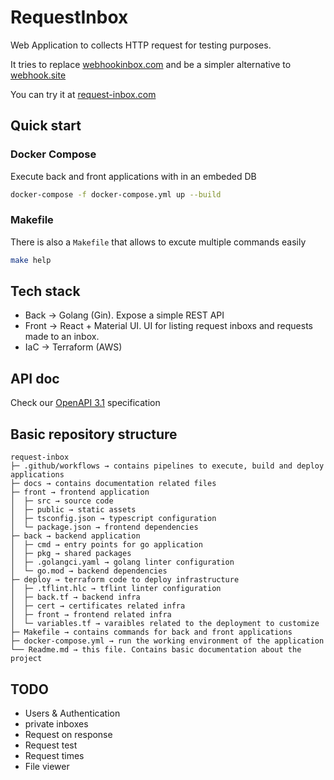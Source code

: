# RequestInbox

Web Application to collects HTTP request for testing purposes.

It tries to replace [webhookinbox.com](http://webhookinbox.com/) and be a simpler alternative to [webhook.site](http://webhook.site)

You can try it at [request-inbox.com](https://request-inbox.com/)

## Quick start

### Docker Compose

Execute back and front applications with in an embeded DB

```sh
docker-compose -f docker-compose.yml up --build
```

### Makefile

There is also a `Makefile` that allows to excute multiple commands easily

```sh
make help
```

## Tech stack

* Back → Golang (Gin). Expose a simple REST API
* Front → React + Material UI. UI for listing request inboxs and requests made to an inbox.
* IaC → Terraform (AWS)

## API doc

Check our [OpenAPI 3.1](https://github.com/jesusnoseq/request-inbox/blob/main/docs/openapi.yaml) specification

## Basic repository structure

```
request-inbox
├─ .github/workflows → contains pipelines to execute, build and deploy applications
├─ docs → contains documentation related files
├─ front → frontend application
│  ├─ src → source code
│  ├─ public → static assets
│  ├─ tsconfig.json → typescript configuration
│  └─ package.json → frontend dependencies
├─ back → backend application
│  ├─ cmd → entry points for go application
│  ├─ pkg → shared packages
│  ├─ .golangci.yaml → golang linter configuration
│  └─ go.mod → backend dependencies
├─ deploy → terraform code to deploy infrastructure
│  ├─ .tflint.hlc → tflint linter configuration
│  ├─ back.tf → backend infra
│  ├─ cert → certificates related infra
│  ├─ front → frontend related infra
│  └─ variables.tf → varaibles related to the deployment to customize
├─ Makefile → contains commands for back and front applications
├─ docker-compose.yml → run the working environment of the application
└── Readme.md → this file. Contains basic documentation about the project
```

## TODO

* Users & Authentication
* private inboxes
* Request on response
* Request test
* Request times
* File viewer
